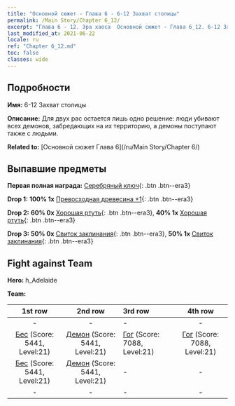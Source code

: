 ```yaml
---
title: "Основной сюжет - Глава 6 - 6-12 Захват столицы"
permalink: /Main Story/Chapter 6_12/
excerpt: "Глава 6 - 12. Эра хаоса  Основной сюжет - Глава 6_12. 6-12 Захват столицы"
last_modified_at: 2021-06-22
locale: ru
ref: "Chapter 6_12.md"
toc: false
classes: wide
---
```


## Подробности

 **Имя:** 6-12 Захват столицы

 **Описание:** Для двух рас остается лишь одно решение: люди убивают всех демонов, забредающих на их территорию, а демоны поступают также с людьми.

 **Related to:** [Основной сюжет Глава 6](/ru/Main Story/Chapter 6/)

## Выпавшие предметы

 **Первая полная награда:** [Серебряный ключ](/ItemsRU/con_693/){: .btn .btn--era3}

 **Drop 1:** **100% 1x** [Превосходная древесина +1](/ItemsRU/mat_20/){: .btn .btn--era3}

 **Drop 2:** **60% 0x** [Хорошая ртуть](/ItemsRU/mat_14/){: .btn .btn--era3}, **40% 1x** [Хорошая ртуть](/ItemsRU/mat_14/){: .btn .btn--era3}

 **Drop 3:** **50% 0x** [Свиток заклинания](/ItemsRU/con_694/){: .btn .btn--era3}, **50% 1x** [Свиток заклинания](/ItemsRU/con_694/){: .btn .btn--era3}


## Fight against Team
 **Hero:** h_Adelaide

 **Team:**


  | 1st row | 2nd row | 3rd row | 4th row |
  |:----:|:----:|:----|:----:|
  | - | - | - | - |
  | [Бес](/ru/units/Imp/) (Score: 5441, Level:21)  | [Демон](/ru/units/Demon/) (Score: 5441, Level:21)  | [Гог](/ru/units/Gog/) (Score: 7088, Level:21)  | [Гог](/ru/units/Gog/) (Score: 7088, Level:21)  |
  | [Бес](/ru/units/Imp/) (Score: 5441, Level:21)  | [Демон](/ru/units/Demon/) (Score: 5441, Level:21)  | - | - |
  | - | - | - | - |



